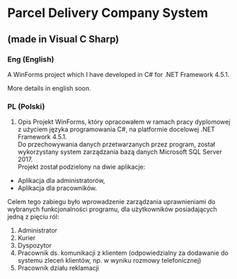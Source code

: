 # Parcel Delivery Company System 
## (made in Visual C Sharp)


### Eng (English)

A WinForms project which I have developed in C# for .NET Framework 4.5.1.

More details in english soon.

### PL (Polski)

1. Opis
Projekt WinForms, który opracowałem w ramach pracy dyplomowej z użyciem języka programowania C#, na platformie docelowej .NET Framework 4.5.1. <br>
Do przechowywania danych przetwarzanych przez program, został wykorzystany system zarządzania bazą danych Microsoft SQL Server 2017. <br>
Projekt został podzielony na dwie aplikacje:
- Aplikacja dla administratorów,
- Aplikacja dla pracowników.

Celem tego zabiegu było wprowadzenie zarządzania uprawnieniami do wybranych funkcjonalności programu, dla użytkowników posiadających jedną z pięciu ról:
1. Administrator
2. Kurier
3. Dyspozytor
4. Pracownik ds. komunikacji z klientem (odpowiedzialny za dodawanie do systemu zleceń klientów, np. w wyniku rozmowy telefonicznej)
5. Pracownik działu reklamacji
